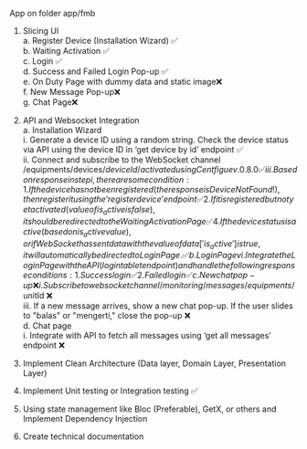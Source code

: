 App on folder app/fmb

1.	Slicing UI  
    a.	Register Device (Installation Wizard) ✅  
    b.	Waiting Activation ✅  
    c.	Login ✅  
    d.	Success and Failed Login Pop-up ✅  
    e.	On Duty Page with dummy data and static image❌  
    f.	New Message Pop-up❌  
    g.	Chat Page❌  
  
3.	API and Websocket Integration  
    a.	Installation Wizard  
        i.	Generate a device ID using a random string. Check the device status via API using the device ID in ‘get device by id’ endpoint ✅  
        ii.	Connect  and subscribe to the WebSocket channel /equipments/devices/$deviceId/activated using Centfigue v.0.8.0 ✅  
        iii.	Based on response in step i, there are some condition:  
            1.	If the device has not been registered (the response is Device Not Found!), then register it using the ‘register device’ endpoint ✅  
            2.	If it is registered but not yet activated (value of is_active is false),  it should be redirected to the Waiting Activation Page ✅  
            4.	If the device status is active (based on is_active value), or if WebSocket has sent data with the value of data['is_active'] is true, it will automatically be directed to LoginPage. ✅  
    b.	Login Page  
        vi.	Integrate the Login Page with the API (login tablet endpoint) and handle the following response conditions:  
            1.	Success login ✅  
            2.	Failed login ✅  
    c.	New chat pop-up ❌  
        i.	Subscribe to websocket channel /monitoring/messages/equipments/$unitId ❌  
        iii.	If a new message arrives, show a new chat pop-up. If the user slides to "balas" or "mengerti," close the pop-up ❌  
    d.	Chat page  
        i.	Integrate with API to fetch all messages using ‘get all messages’ endpoint ❌  
  
4.	Implement Clean Architecture (Data layer, Domain Layer, Presentation Layer)  
5.	Implement Unit testing or Integration testing ✅  
6.	Using state management like Bloc (Preferable), GetX, or others and Implement Dependency Injection  
7.	Create technical documentation   

